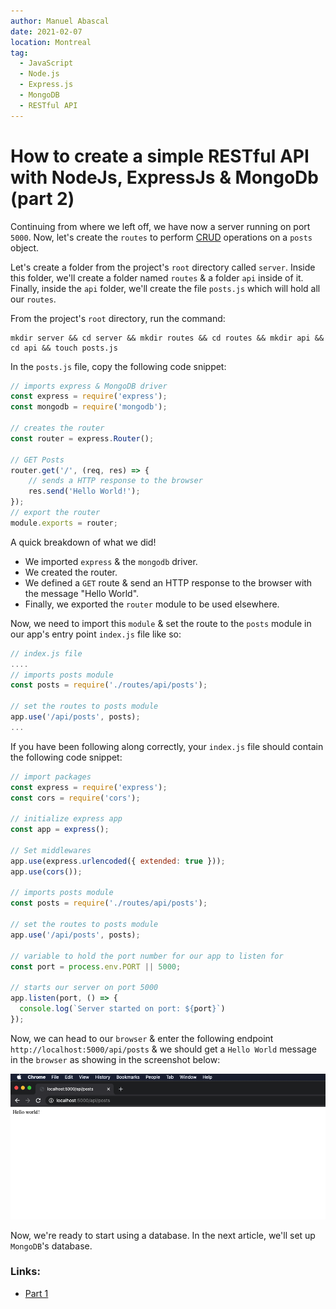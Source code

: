 ```yaml
---
author: Manuel Abascal
date: 2021-02-07
location: Montreal
tag:
  - JavaScript
  - Node.js
  - Express.js
  - MongoDB
  - RESTful API
---
```


# How to create a simple RESTful API with NodeJs, ExpressJs & MongoDb (part 2)

Continuing from where we left off, we have now a server running on port `5000`. Now, let's create the `routes` to perform [CRUD](https://en.wikipedia.org/wiki/Create,_read,_update_and_delete) operations on a `posts` object.

Let's create a folder from the project's `root` directory called `server`. Inside this folder, we'll create a folder named `routes` & a folder `api` inside of it. Finally, inside the `api` folder, we'll create the file `posts.js` which will hold all our `routes`.

From the project's `root` directory, run the command:
```
mkdir server && cd server && mkdir routes && cd routes && mkdir api && cd api && touch posts.js
```

In the `posts.js` file, copy the following code snippet:
```js
// imports express & MongoDB driver
const express = require('express');
const mongodb = require('mongodb');

// creates the router
const router = express.Router();

// GET Posts
router.get('/', (req, res) => {
    // sends a HTTP response to the browser
    res.send('Hello World!'); 
});
// export the router
module.exports = router;
```

A quick breakdown of what we did! 

- We imported `express` & the `mongodb` driver.
- We created the router.
- We defined a `GET` route & send an HTTP response to the browser with the message "Hello World".
- Finally, we exported the `router` module to be used elsewhere.

Now, we need to import this `module` & set the route to the `posts` module in our app's entry point `index.js` file like so:

```js
// index.js file
....
// imports posts module
const posts = require('./routes/api/posts');

// set the routes to posts module
app.use('/api/posts', posts);
...
```

If you have been following along correctly, your `index.js` file should contain the following code snippet:

```js
// import packages
const express = require('express');
const cors = require('cors');

// initialize express app
const app = express();

// Set middlewares
app.use(express.urlencoded({ extended: true }));
app.use(cors());

// imports posts module
const posts = require('./routes/api/posts');

// set the routes to posts module
app.use('/api/posts', posts);

// variable to hold the port number for our app to listen for
const port = process.env.PORT || 5000;

// starts our server on port 5000
app.listen(port, () => {
  console.log(`Server started on port: ${port}`)
});
```

Now, we can head to our `browser` & enter the following endpoint `http://localhost:5000/api/posts`  & we should get a `Hello World` message in the `browser` as showing in the screenshot below:

<img src="./../public/how-to-create-a-restful-api/hello-word-express.png" width="auto" height="auto">

Now, we're ready to start using a database. In the next article, we'll set up `MongoDB`'s database.

### Links:

- [Part 1](https://manuel-abascal.web.app/2021/01/31/how-to-create-a-restful-api-with-nodejs-expressjs-mongodb/)